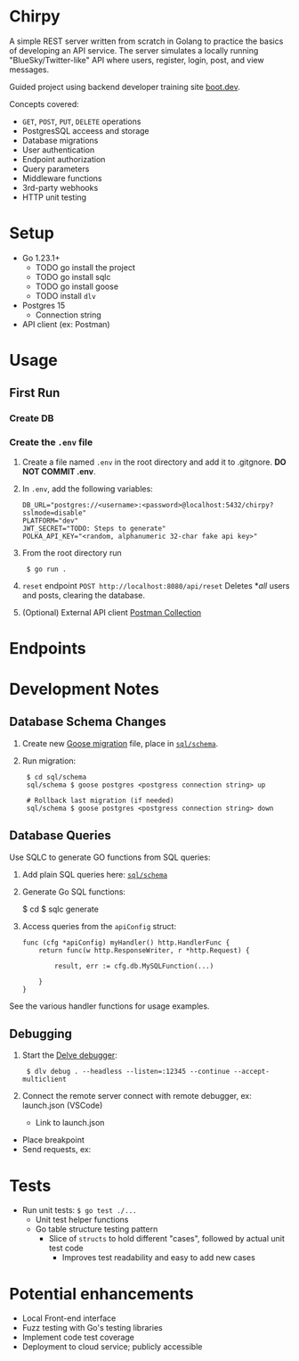 # Chirpy

A simple REST server written from scratch in Golang to practice the basics of developing an API service.
The server simulates a locally running "BlueSky/Twitter-like" API where users, register, login, post, and view messages.

Guided project using backend developer training site [boot.dev](https://www.boot.dev/lessons/50f37da8-72c0-4860-a7d1-17e4bda5c243).

Concepts covered:
- `GET`, `POST`, `PUT`, `DELETE` operations
- PostgresSQL acceess and storage
- Database migrations
- User authentication
- Endpoint authorization
- Query parameters
- Middleware functions
- 3rd-party webhooks
- HTTP unit testing

# Setup
- Go 1.23.1+
    - TODO go install the project
    - TODO go install sqlc
    - TODO go install goose
    - TODO install `dlv`
- Postgres 15
    - Connection string
- API client (ex: Postman)


# Usage
## First Run
### Create DB
### Create the `.env` file

1. Create a file named `.env` in the root directory and add it to .gitgnore. **DO NOT COMMIT .env**.

1. In `.env`, add the following variables:

    ```shell
    DB_URL="postgres://<username>:<password>@localhost:5432/chirpy?sslmode=disable"
    PLATFORM="dev"
    JWT_SECRET="TODO: Steps to generate"
    POLKA_API_KEY="<random, alphanumeric 32-char fake api key>"
    ```

1. From the root directory run
    
        $ go run .
    
1. `reset` endpoint
`POST http://localhost:8080/api/reset` Deletes **all* users and posts, clearing the database.

1. (Optional) External API client
[Postman Collection](/docs/chirpy.postman_collection.json)

# Endpoints


# Development Notes
## Database Schema Changes
1. Create new [Goose migration](https://github.com/pressly/goose) file, place in [`sql/schema`](sql/schema/).

2. Run migration:

        $ cd sql/schema
        sql/schema $ goose postgres <postgress connection string> up

        # Rollback last migration (if needed)
        sql/schema $ goose postgres <postgress connection string> down

## Database Queries

Use SQLC to generate GO functions from SQL queries:

1. Add plain SQL queries here: [`sql/schema`](sql/queries/)
2. Generate Go SQL functions:

    $ cd <base directory>
    $ sqlc generate

3. Access queries from the `apiConfig` struct:

    ```golang
    func (cfg *apiConfig) myHandler() http.HandlerFunc {
        return func(w http.ResponseWriter, r *http.Request) {

            result, err := cfg.db.MySQLFunction(...)

        }
    }
    ```
See the various handler functions for usage examples.

## Debugging
1. Start the [Delve debugger](https://github.com/go-delve/delve):

        $ dlv debug . --headless --listen=:12345 --continue --accept-multiclient

2. Connect the remote server
connect with remote debugger, ex: launch.json (VSCode)
    - Link to launch.json
- Place breakpoint
- Send requests, ex: 

# Tests
- Run unit tests: `$ go test ./...`
    - Unit test helper functions
    - Go table structure testing pattern
        - Slice of `structs` to hold different "cases", followed by actual unit test code
            - Improves test readability and easy to add new cases

# Potential enhancements
- Local Front-end interface
- Fuzz testing with Go's testing libraries
- Implement code test coverage
- Deployment to cloud service; publicly accessible
